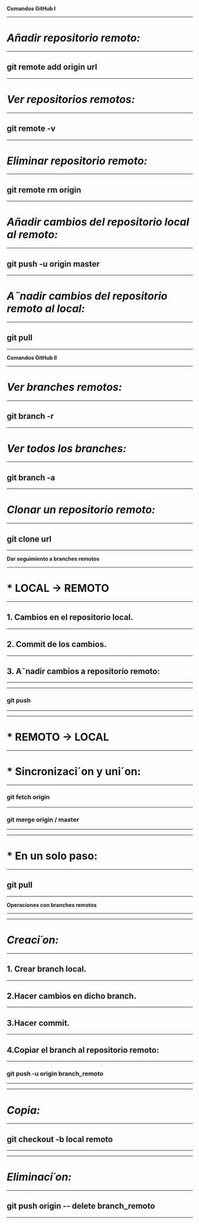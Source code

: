 

**Comandos GitHub I**


---

# *Añadir repositorio remoto:*

---

## git remote add origin url

---

# *Ver repositorios remotos:*

---

## git remote -v

---

# *Eliminar repositorio remoto:*

---

## git remote rm origin

---

# *Añadir cambios del repositorio local al remoto:*

---

## git push -u origin master

---

# *A˜nadir cambios del repositorio remoto al local:*

---

## git pull

---

**Comandos GitHub II**

---

# *Ver branches remotos:*

---

## git branch -r

---

# *Ver todos los branches:*

---
## git branch -a

---

# *Clonar un repositorio remoto:*

---

## git clone url

---

**Dar seguimiento a branches remotos**

---

# * LOCAL → REMOTO

---

## 1. Cambios en el repositorio local.

---

## 2. Commit de los cambios.

---

## 3. A˜nadir cambios a repositorio remoto:

---

---

### git push

---

---

# * REMOTO → LOCAL

---

# * Sincronizaci´on y uni´on:

---

### git fetch origin

---

### git merge origin / master

---

---

# * En un solo paso:

---

## git pull

---

**Operaciones con branches remotos**

---

---

# *Creaci´on:*

---
## 1. Crear branch local.

---

## 2.Hacer cambios en dicho branch.

---

## 3.Hacer commit.

---

## 4.Copiar el branch al repositorio remoto:

---

### git push -u origin branch_remoto

---

---
# *Copia:*

---

## git checkout -b local remoto

---

---

# *Eliminaci´on:*

---

## git push origin -- delete branch_remoto

---
